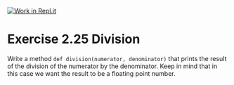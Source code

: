 [![Work in Repl.it](https://classroom.github.com/assets/work-in-replit-14baed9a392b3a25080506f3b7b6d57f295ec2978f6f33ec97e36a161684cbe9.svg)](https://classroom.github.com/online_ide?assignment_repo_id=4319818&assignment_repo_type=AssignmentRepo)
# Exercise 2.25 Division

Write a method `def division(numerator, denominator)` that prints the result of the division of the numerator by the denominator. Keep in mind that in this case we want the result to be a floating point number.
